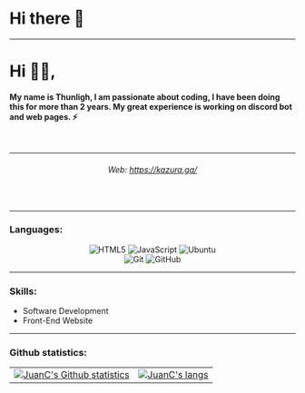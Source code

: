 # Hi there 👋

-----

<div align="right">
<div align="left">

# Hi 🙋‍♂️,
#### My name is Thunligh, I am passionate about coding, I have been doing this for more than 2 years. My great experience is working on discord bot and web pages. ⚡
</br>
<div align="center">
    
-----
###### Web: https://kazura.ga/
</div>
</div>
</br>
</div>
</div>

*************

### Languages:
<p align="center">
<img alt="HTML5"
src="https://img.shields.io/badge/html5-%23E34F26.svg?&style=for-the-badge&logo=html5&logoColor=white" />
<img alt="JavaScript"
src="https://img.shields.io/badge/javascript-%23323330.svg?&style=for-the-badge&logo=javascript&logoColor=%23F7DF1E" />
<img alt="Ubuntu"
src="https://img.shields.io/badge/Ubuntu-E95420?style=for-the-badge&logo=ubuntu&logoColor=white" /><br />
<img alt="Git" src="https://img.shields.io/badge/git-%23F05033.svg?&style=for-the-badge&logo=git&logoColor=white" />
<img alt="GitHub"
src="https://img.shields.io/badge/github-%23121011.svg?&style=for-the-badge&logo=github&logoColor=white" />
</p>

-----

### Skills:

- Software Development
- Front-End Website

-----
### Github statistics:

<table align="center" style="width:100%; border: 0px solid transparent;">
<tr>
<td><a href="https://github.com/ThunLighDev"> <img align="center"
src="https://github-readme-stats.vercel.app/api?username=ThunLighDev&show_icons=true&theme=dark&count_private=true&include_all_commits=false" alt="JuanC's Github statistics" /></a></td>
<td><a href="https://github.com/ThunLighDev"><img align="center" src="https://github-readme-stats.vercel.app/api/top-langs/?username=ThunLighDev&layout=compact&theme=dark" alt="JuanC's langs" /></a>
</td>
</tr>
</table>